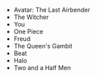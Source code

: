 - Avatar: The Last Airbender
- The Witcher
- You
- One Piece
- Freud
- The Queen's Gambit
- Beat
- Halo
- Two and a Half Men

